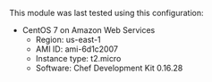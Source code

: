 This module  was last tested using this configuration:

* CentOS 7 on Amazon Web Services
  * Region: us-east-1
  * AMI ID: ami-6d1c2007
  * Instance type: t2.micro
  * Software: Chef Development Kit 0.16.28
